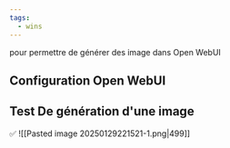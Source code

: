 ```yaml
---
tags:
  - wins
---
```

pour permettre de générer des image dans Open WebUI

## Configuration Open WebUI

## Test De génération d'une image

✅
![[Pasted image 20250129221521-1.png|499]]
